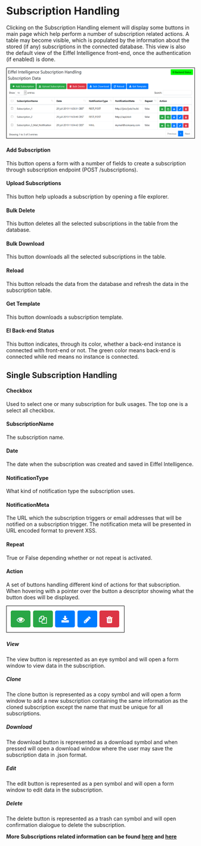 # Subscription Handling

Clicking on the Subscription Handling element will display some buttons in main
page which help perform a number of subscription related actions. A table may
become visible, which is populated by the information about the stored (if any)
subscriptions in the connected database. This view is also the default view of
the Eiffel Intelligence front-end, once the authentication (if enabled) is done.

<kbd>
    <img style="border:1px solid black" src="images/subscription_overview.png"></img>
</kbd>

#### Add Subscription
This button opens a form with a number of fields to create a subscription
through subscription endpoint (POST /subscriptions).
#### Upload Subscriptions
This button help uploads a subscription by opening a file explorer.
#### Bulk Delete
This button deletes all the selected subscriptions in the table from the
database.
#### Bulk Download
This button downloads all the selected subscriptions in the table.
#### Reload
This button reloads the data from the database and refresh the data in the
subscription table.
#### Get Template
This button downloads a subscription template.
#### EI Back-end Status
This button indicates, through its color, whether a back-end instance is
connected with front-end or not. The green color means back-end is connected
while red means no instance is connected.

## Single Subscription Handling

#### Checkbox
Used to select one or many subscription for bulk usages. The top one is a
select all checkbox.
#### SubscriptionName
The subscription name.
#### Date
The date when the subscription was created and saved in Eiffel Intelligence.
#### NotificationType
What kind of notification type the subscription uses.
#### NotificationMeta
The URL which the subscription triggers or email addresses that will be notified on
a subscription trigger. The notification meta will be presented in URL encoded format to prevent XSS.
#### Repeat
True or False depending whether or not repeat is activated.
#### Action
A set of buttons handling different kind of actions for that subscription.
When hovering with a pointer over the button a descriptor showing what the button
does will be displayed.

<kbd>
    <img style="border:1px solid black" src="images/subscription_buttons.png"></img>
</kbd>

##### View
The view button is represented as an eye symbol and will open a form window to view data in
the subscription.
##### Clone
The clone button is represented as a copy symbol and will open a form window to add a new
subscription containing the same information as the cloned subscription except
the name that must be unique for all subscriptions.
##### Download
The download button is represented as a download symbol and when pressed will open a
download window where the user may save the subscription data in .json format.
##### Edit
The edit button is represented as a pen symbol and will open a form window to edit data in
the subscription.
##### Delete
The delete button is represented as a trash can symbol and will open confirmation dialogue
to delete the subscription.

**More Subscriptions related information can be found [here](https://github.com/eiffel-community/eiffel-intelligence/tree/master/wiki/markdown/subscription-API.md) and [here](https://github.com/eiffel-community/eiffel-intelligence/tree/master/wiki/subscriptions.md)**
